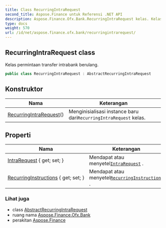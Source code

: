 ```yaml
---
title: Class RecurringIntraRequest
second_title: Aspose.Finance untuk Referensi .NET API
description: Aspose.Finance.Ofx.Bank.RecurringIntraRequest kelas. Kelas permintaan transfer intrabank berulang.
type: docs
weight: 570
url: /id/net/aspose.finance.ofx.bank/recurringintrarequest/
---
```

## RecurringIntraRequest class

Kelas permintaan transfer intrabank berulang.

```csharp
public class RecurringIntraRequest : AbstractRecurringIntraRequest
```

## Konstruktor

| Nama | Keterangan |
| --- | --- |
| [RecurringIntraRequest](recurringintrarequest/)() | Menginisialisasi instance baru dari`RecurringIntraRequest` kelas. |

## Properti

| Nama | Keterangan |
| --- | --- |
| [IntraRequest](../../aspose.finance.ofx.bank/recurringintrarequest/intrarequest/) { get; set; } | Mendapat atau menyetel[`IntraRequest`](./intrarequest/) . |
| [RecurringInstructions](../../aspose.finance.ofx.bank/recurringintrarequest/recurringinstructions/) { get; set; } | Mendapat atau menyetel[`RecurringInstructions`](./recurringinstructions/) . |

### Lihat juga

* class [AbstractRecurringIntraRequest](../abstractrecurringintrarequest/)
* ruang nama [Aspose.Finance.Ofx.Bank](../../aspose.finance.ofx.bank/)
* perakitan [Aspose.Finance](../../)


